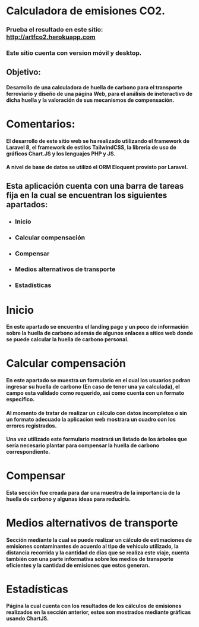 # Calculadora de emisiones CO2.

### Prueba el resultado en este sitio: http://artfco2.herokuapp.com

### Este sitio cuenta con version móvil y desktop.

## Objetivo:

#### Desarrollo de una calculadora de huella de carbono para el transporte ferroviario y diseño de una página Web, para el análisis de ineteractivo de dicha huella y la valoración de sus mecanismos de compensación.

# Comentarios:


#### El desarrollo de este sitio web se ha realizado utilizando el framework de Laravel 8, el framework de estilos TailwindCSS, la libreria de uso de gráficos Chart.JS y los lenguajes PHP y JS.
#### A nivel de base de datos se utilizó el ORM Eloquent provisto por Laravel.

## Esta aplicación cuenta con una barra de tareas fija en la cual se encuentran los siguientes apartados:

* ### Inicio
* ### Calcular compensación
* ### Compensar
* ### Medios alternativos de transporte
* ### Estadísticas

# Inicio

#### En este apartado se encuentra el landing page y un poco de información sobre la huella de carbono además de algunos enlaces a sitios web donde se puede calcular la huella de carbono personal.

# Calcular compensación

#### En este apartado se muestra un formulario en el cual los usuarios podran ingresar su huella de carbono (En caso de tener una ya calculada), el campo esta validado como requerido, asi como cuenta con un formato específico.

#### Al momento de tratar de realizar un cálculo con datos incompletos o sin un formato adecuado la aplicacion web mostrara un cuadro con los errores registrados.

#### Una vez utilizado este formulario mostrará un listado de los árboles que sería necesario plantar para compensar la huella de carbono correspondiente.

# Compensar

#### Esta sección fue creada para dar una muestra de la importancia de la huella de carbono y algunas ideas para reducirla.

# Medios alternativos de transporte

#### Sección mediante la cual se puede realizar un cálculo de estimaciones de emisiones contaminantes de acuerdo al tipo de vehículo utilizado, la distancia recorrida y la cantidad de días que se realiza este viaje, cuenta también con una parte informativa sobre los medios de transporte eficientes y la cantidad de emisiones que estos generan.

# Estadísticas

#### Página la cual cuenta con los resultados de los cálculos de emisiones realizados en la sección anterior, estos son mostrados mediante gráficas usando ChartJS.
